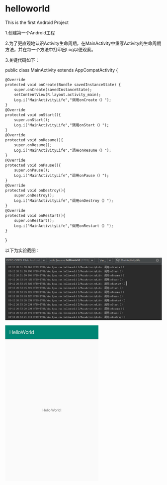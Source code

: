 # helloworld
This is the first Android Project

1.创建第一个Android工程 

2.为了更直观地认识Activity生命周期，在MainActivity中重写Activity的生命周期方法，并在每一个方法中打印出Log以便观察。

3.关键代码如下：

public class MainActivity extends AppCompatActivity {

    @Override
    protected void onCreate(Bundle savedInstanceState) {
        super.onCreate(savedInstanceState);
        setContentView(R.layout.activity_main);
        Log.i("MainActivityLife","调用onCreate（）");
    }
    @Override
    protected void onStart(){
        super.onStart();
        Log.i("MainActivityLife","调用onStart（）");
    }
    @Override
    protected void onResume(){
        super.onResume();
        Log.i("MainActivityLife","调用onResume（）");
    }
    @Override
    protected void onPause(){
        super.onPause();
        Log.i("MainActivityLife","调用onPause（）");
    }
    @Override
    protected void onDestroy(){
        super.onDestroy();
        Log.i("MainActivityLife","调用onDestroy（）");
    }
    @Override
    protected void onRestart(){
        super.onRestart();
        Log.i("MainActivityLife","调用onRestart（）");
    }
}



以下为实验截图：

![Image text](https://github.com/chenzifeng123/image/blob/master/001.png)

<img width="300" height="500" src="https://github.com/chenzifeng123/image/blob/master/002.jpg"/>



